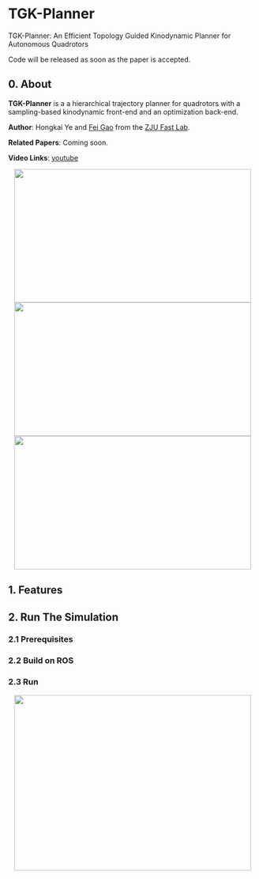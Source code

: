 # TGK-Planner
TGK-Planner: An Efficient Topology Guided Kinodynamic Planner for Autonomous Quadrotors

Code will be released as soon as the paper is accepted.

## 0. About
__TGK-Planner__ is a a hierarchical trajectory planner for quadrotors with a sampling-based kinodynamic front-end and an optimization back-end.

__Author__: Hongkai Ye and [Fei Gao](https://ustfei.com/) from the [ZJU Fast Lab](http://www.kivact.com/).

__Related Papers__:
Coming soon.

__Video Links__: [youtube](https://youtu.be/nNS0p8h5zAk)

<p align="center">
  <img src="misc/indoor_single.gif" width = "480" height = "270"/>
  <img src="misc/follow.gif" width = "480" height = "270"/>
  <img src="misc/rviz_set.gif" width = "480" height = "270"/>
</p>

## 1. Features

## 2. Run The Simulation

### 2.1 Prerequisites

### 2.2 Build on ROS

### 2.3 Run 
<p align="center">
  <img src="misc/sim.gif" width = "480" height = "355"/>
</p>